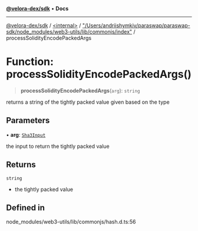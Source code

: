 [**@velora-dex/sdk**](../../../../README.md) • **Docs**

***

[@velora-dex/sdk](../../../../globals.md) / [\<internal\>](../../../README.md) / ["/Users/andriishymkiv/paraswap/paraswap-sdk/node\_modules/web3-utils/lib/commonjs/index"](../README.md) / processSolidityEncodePackedArgs

# Function: processSolidityEncodePackedArgs()

> **processSolidityEncodePackedArgs**(`arg`): `string`

returns a string of the tightly packed value given based on the type

## Parameters

• **arg**: [`Sha3Input`](../../../type-aliases/Sha3Input.md)

the input to return the tightly packed value

## Returns

`string`

- the tightly packed value

## Defined in

node\_modules/web3-utils/lib/commonjs/hash.d.ts:56
